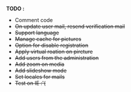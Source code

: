 **TODO :**
* Comment code
* ~~On update user mail, resend verification mail~~
* ~~Support language~~
* ~~Manage cache for pictures~~
* ~~Option for disable registration~~
* ~~Apply virtual roation on pircture~~
* ~~Add users from the administration~~
* ~~Add zoom on media~~
* ~~Add slideshow mode~~
* ~~Set locales for mails~~
* ~~Test on IE :'(~~
